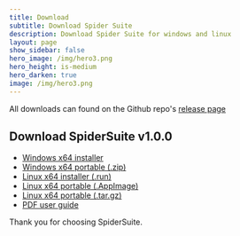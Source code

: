 ```yaml
---
title: Download
subtitle: Download Spider Suite
description: Download Spider Suite for windows and linux
layout: page
show_sidebar: false
hero_image: /img/hero3.png
hero_height: is-medium
hero_darken: true
image: /img/hero3.png
---
```


All downloads can found on the Github repo's [release page](https://3nock.github.io/SpiderSuite/releases)

## Download SpiderSuite v1.0.0 

- [Windows x64 installer]()
- [Windows x64 portable (.zip)]()
- [Linux x64 installer (.run)]()
- [Linux x64 portable (.AppImage)]()
- [Linux x64 portable (.tar.gz)]()
- [PDF user guide]()

Thank you for choosing SpiderSuite.